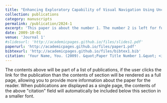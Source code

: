 ```yaml
---
title: "Enhancing Exploratory Capability of Visual Navigation Using Uncertainty of Implicit Scene Representation"
collection: publications
category: manuscripts
permalink: /publication/2024-1
excerpt: 'This paper is about the number 1. The number 2 is left for future work.'
date: 2009-10-01
venue: 'Journal 1'
#slidesurl: 'http://academicpages.github.io/files/slides1.pdf'
paperurl: 'http://academicpages.github.io/files/paper1.pdf'
bibtexurl: 'http://academicpages.github.io/files/bibtex1.bib'
citation: 'Your Name, You. (2009). &quot;Paper Title Number 1.&quot; <i>Journal 1</i>. 1(1).'
---
```

The contents above will be part of a list of publications, if the user clicks the link for the publication than the contents of section will be rendered as a full page, allowing you to provide more information about the paper for the reader. When publications are displayed as a single page, the contents of the above "citation" field will automatically be included below this section in a smaller font.
